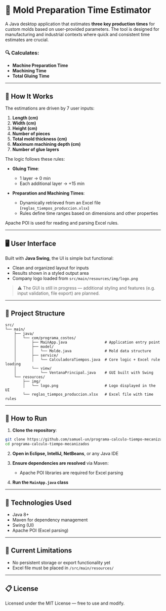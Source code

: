 # 🧰 Mold Preparation Time Estimator

A Java desktop application that estimates **three key production times** for custom molds based on user-provided parameters. The tool is designed for manufacturing and industrial contexts where quick and consistent time estimates are crucial.

### 🔍 Calculates:

- **Machine Preparation Time**
- **Machining Time**
- **Total Gluing Time**

---

## 🧠 How It Works

The estimations are driven by 7 user inputs:

1. **Length (cm)**
2. **Width (cm)**
3. **Height (cm)**
4. **Number of pieces**
5. **Total mold thickness (cm)**
6. **Maximum machining depth (cm)**
7. **Number of glue layers**

The logic follows these rules:

- **Gluing Time**:
  - 1 layer → 0 min
  - Each additional layer → +15 min

- **Preparation and Machining Times**:
  - Dynamically retrieved from an Excel file (`reglas_tiempos_produccion.xlsx`)
  - Rules define time ranges based on dimensions and other properties

Apache POI is used for reading and parsing Excel rules.

---

## 🖥️ User Interface

Built with **Java Swing**, the UI is simple but functional:

- Clean and organized layout for inputs
- Results shown in a styled output area
- Company logo loaded from `src/main/resources/img/logo.png`

> ⚠️ The GUI is still in progress — additional styling and features (e.g. input validation, file export) are planned.

---

## 📁 Project Structure

```
src/
└── main/
    ├── java/
    │   └── com/programa_costos/
    │       ├── MainApp.java                 # Application entry point
    │       ├── model/
    │       │   └── Molde.java               # Mold data structure
    │       ├── service/
    │       │   └── CalculadoraTiempos.java  # Core logic + Excel rule loading
    │       └── view/
    │           └── VentanaPrincipal.java    # GUI built with Swing
    └── resources/
        ├── img/
        │   └── logo.png                     # Logo displayed in the UI
        └── reglas_tiempos_produccion.xlsx   # Excel file with time rules
```

---

## 🚀 How to Run

1. **Clone the repository**:

```bash
git clone https://github.com/samuel-un/programa-calculo-tiempo-mecanizados.git
cd programa-calculo-tiempo-mecanizados
```

2. **Open in Eclipse, IntelliJ, NetBeans**, or any Java IDE

3. **Ensure dependencies are resolved** via Maven:
   - Apache POI libraries are required for Excel parsing

4. **Run the `MainApp.java` class**

---

## 🔧 Technologies Used

- Java 8+
- Maven for dependency management
- Swing (UI)
- Apache POI (Excel parsing)

---

## 📌 Current Limitations

- No persistent storage or export functionality yet
- Excel file must be placed in `/src/main/resources/`

---

## 📋 License

Licensed under the MIT License — free to use and modify.
